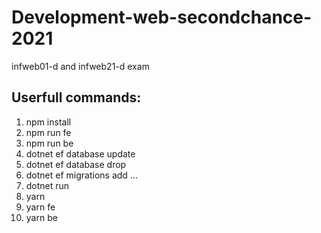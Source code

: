# Development-web-secondchance-2021
infweb01-d and infweb21-d exam

## Userfull commands:
1. npm install
2. npm run fe
3. npm run be
4. dotnet ef database update
5. dotnet ef database drop
6. dotnet ef migrations add ...
7. dotnet run
8. yarn
9. yarn fe
10. yarn be
